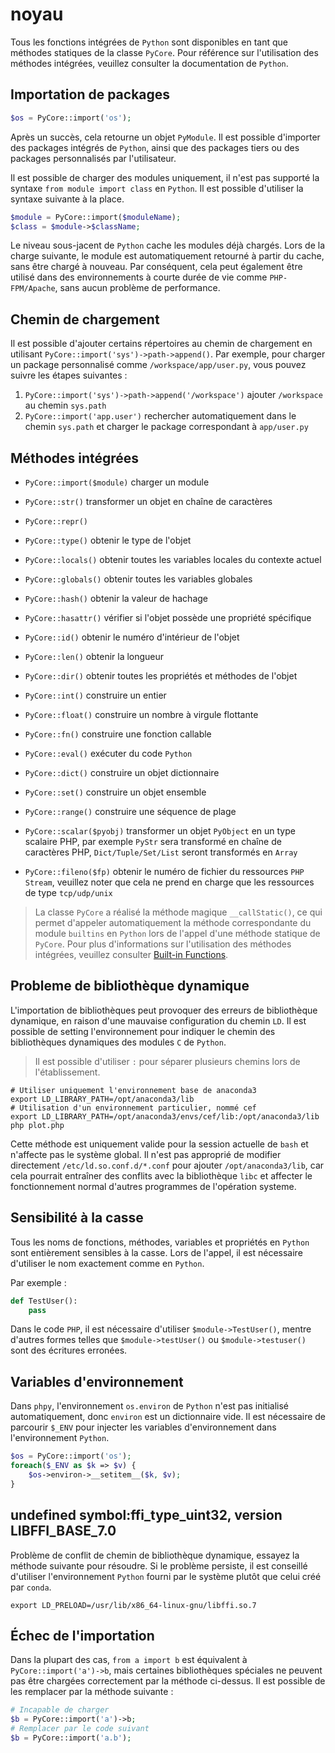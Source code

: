# noyau

Tous les fonctions intégrées de `Python` sont disponibles en tant que méthodes statiques de la classe `PyCore`. Pour référence sur l'utilisation des méthodes intégrées, veuillez consulter la documentation de `Python`.

## Importation de packages
```php
$os = PyCore::import('os');
```

Après un succès, cela retourne un objet `PyModule`. Il est possible d'importer des packages intégrés de `Python`, ainsi que des packages tiers ou des packages personnalisés par l'utilisateur.

Il est possible de charger des modules uniquement, il n'est pas supporté la syntaxe `from module import class` en `Python`. Il est possible d'utiliser la syntaxe suivante à la place.

```php
$module = PyCore::import($moduleName);
$class = $module->$className;
```

Le niveau sous-jacent de `Python` cache les modules déjà chargés. Lors de la charge suivante, le module est automatiquement retourné à partir du cache, sans être chargé à nouveau. Par conséquent, cela peut également être utilisé dans des environnements à courte durée de vie comme `PHP-FPM/Apache`, sans aucun problème de performance.

## Chemin de chargement
Il est possible d'ajouter certains répertoires au chemin de chargement en utilisant `PyCore::import('sys')->path->append()`. Par exemple, pour charger un package personnalisé comme `/workspace/app/user.py`, vous pouvez suivre les étapes suivantes :

1. `PyCore::import('sys')->path->append('/workspace')` ajouter `/workspace` au chemin `sys.path`
2. `PyCore::import('app.user')` rechercher automatiquement dans le chemin `sys.path` et charger le package correspondant à `app/user.py`

## Méthodes intégrées

- `PyCore::import($module)` charger un module

- `PyCore::str()` transformer un objet en chaîne de caractères

- `PyCore::repr()` 

- `PyCore::type()` obtenir le type de l'objet

- `PyCore::locals()` obtenir toutes les variables locales du contexte actuel

- `PyCore::globals()` obtenir toutes les variables globales

- `PyCore::hash()` obtenir la valeur de hachage

- `PyCore::hasattr()` vérifier si l'objet possède une propriété spécifique

- `PyCore::id()` obtenir le numéro d'intérieur de l'objet

- `PyCore::len()` obtenir la longueur

- `PyCore::dir()` obtenir toutes les propriétés et méthodes de l'objet

- `PyCore::int()` construire un entier

- `PyCore::float()` construire un nombre à virgule flottante

- `PyCore::fn()` construire une fonction callable

- `PyCore::eval()` exécuter du code `Python`

- `PyCore::dict()` construire un objet dictionnaire

- `PyCore::set()` construire un objet ensemble

- `PyCore::range()` construire une séquence de plage

- `PyCore::scalar($pyobj)` transformer un objet `PyObject` en un type scalaire PHP, par exemple `PyStr` sera transformé en chaîne de caractères PHP, `Dict/Tuple/Set/List` seront transformés en `Array`
- `PyCore::fileno($fp)` obtenir le numéro de fichier du ressources `PHP Stream`, veuillez noter que cela ne prend en charge que les ressources de type `tcp/udp/unix`

> La classe `PyCore` a réalisé la méthode magique `__callStatic()`, ce qui permet d'appeler automatiquement la méthode correspondante du module `builtins` en `Python` lors de l'appel d'une méthode statique de `PyCore`. Pour plus d'informations sur l'utilisation des méthodes intégrées, veuillez consulter [Built-in Functions](https://docs.python.org/3/library/functions.html).

## Probleme de bibliothèque dynamique
L'importation de bibliothèques peut provoquer des erreurs de bibliothèque dynamique, en raison d'une mauvaise configuration du chemin `LD`. Il est possible de setting l'environnement pour indiquer le chemin des bibliothèques dynamiques des modules `C` de `Python`.

> Il est possible d'utiliser `:` pour séparer plusieurs chemins lors de l'établissement.

```shell
# Utiliser uniquement l'environnement base de anaconda3
export LD_LIBRARY_PATH=/opt/anaconda3/lib
# Utilisation d'un environnement particulier, nommé cef
export LD_LIBRARY_PATH=/opt/anaconda3/envs/cef/lib:/opt/anaconda3/lib
php plot.php
```

Cette méthode est uniquement valide pour la session actuelle de `bash` et n'affecte pas le système global. Il n'est pas approprié de modifier directement `/etc/ld.so.conf.d/*.conf` pour ajouter `/opt/anaconda3/lib`, car cela pourrait entraîner des conflits avec la bibliothèque `libc` et affecter le fonctionnement normal d'autres programmes de l'opération systeme.

## Sensibilité à la casse
Tous les noms de fonctions, méthodes, variables et propriétés en `Python` sont entièrement sensibles à la casse. Lors de l'appel, il est nécessaire d'utiliser le nom exactement comme en `Python`.

Par exemple :

```python
def TestUser():
    pass
```

Dans le code `PHP`, il est nécessaire d'utiliser `$module->TestUser()`, mentre d'autres formes telles que `$module->testUser()` ou `$module->testuser()` sont des écritures erronées.

## Variables d'environnement
Dans `phpy`, l'environnement `os.environ` de `Python` n'est pas initialisé automatiquement, donc `environ` est un dictionnaire vide. Il est nécessaire de parcourir `$_ENV` pour injecter les variables d'environnement dans l'environnement `Python`.

```php
$os = PyCore::import('os');
foreach($_ENV as $k => $v) {
    $os->environ->__setitem__($k, $v);
}
```

## undefined symbol:ffi_type_uint32, version LIBFFI_BASE_7.0
Problème de conflit de chemin de bibliothèque dynamique, essayez la méthode suivante pour résoudre. Si le problème persiste, il est conseillé d'utiliser l'environnement `Python` fourni par le système plutôt que celui créé par `conda`.

```shell
export LD_PRELOAD=/usr/lib/x86_64-linux-gnu/libffi.so.7
```

## Échec de l'importation
Dans la plupart des cas, `from a import b` est équivalent à `PyCore::import('a')->b`, mais certaines bibliothèques spéciales ne peuvent pas être chargées correctement par la méthode ci-dessus. Il est possible de les remplacer par la méthode suivante :

```php
# Incapable de charger
$b = PyCore::import('a')->b;
# Remplacer par le code suivant
$b = PyCore::import('a.b');
```
